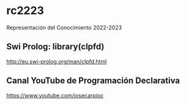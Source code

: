 # rc2223
Representación del Conocimiento 2022-2023

## Swi Prolog: library(clpfd) 
http://eu.swi-prolog.org/man/clpfd.html

## Canal YouTube de Programación Declarativa
https://www.youtube.com/josecarpioc

